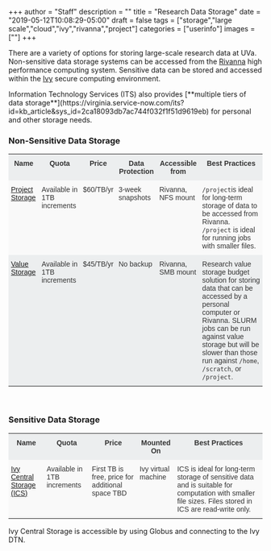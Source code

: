 +++
author = "Staff"
description = ""
title = "Research Data Storage"
date = "2019-05-12T10:08:29-05:00"
draft = false
tags = ["storage","large scale","cloud","ivy","rivanna","project"]
categories = ["userinfo"]
images = [""]
+++


<p class="lead">There are a variety of options for storing large-scale research data at UVa. Non-sensitive data storage systems can be accessed from the <a href="/userinfo/rivanna/">Rivanna</a> high performance computing system. Sensitive data can be stored and accessed within the <a href="/userinfo/ivy/">Ivy</a> secure computing environment.</p>

<p class="lead">Information Technology Services (ITS) also provides [**multiple tiers of data storage**](https://virginia.service-now.com/its?id=kb_article&sys_id=2ca18093db7ac744f032f1f51d9619eb) for personal and other storage needs.</p>

<style type="text/css">
.tg  {border-collapse:collapse;border-spacing:0;border-color:#ccc;}
.tg td{font-family:Arial, sans-serif;font-size:14px;padding:10px 5px;border-style:solid;border-width:0px;overflow:hidden;word-break:normal;border-color:#ccc;color:#333;background-color:#fff;}
.tg th{font-family:Arial, sans-serif;font-size:14px;font-weight:normal;padding:10px 5px;border-style:solid;border-width:0px;overflow:hidden;word-break:normal;border-color:#ccc;color:#333;background-color:#f0f0f0;}
.tg .tg-hy9w{background-color:#eceeef;border-color:inherit;vertical-align:top}
.tg .tg-dc35{background-color:#f9f9f9;border-color:inherit;vertical-align:top}
.tg .tg-0qmj{font-weight:bold;background-color:#eceeef;border-color:inherit;vertical-align:top}
</style>
<div>
<h3>Non-Sensitive Data Storage</h3>
<table class="tg">
  <tr>
    <th class="tg-0qmj">Name</th>
    <th class="tg-0qmj">Quota</th>
    <th class="tg-0qmj">Price</th>
    <th class="tg-0qmj">Data Protection</th>
    <th class="tg-0qmj">Accessible from</th>
    <th class="tg-0qmj">Best Practices</th>
  </tr>
  <tr>
    <td class="tg-dc35"><a href="/userinfo/storage/non-sensitive-data/#project">Project Storage</a></td> 
    <td class="tg-dc35">Available in 1TB increments</td>
    <td class="tg-dc35">$60/TB/yr</td>
    <td class="tg-dc35">3-week snapshots</td>
    <td class="tg-dc35">Rivanna, NFS mount</td>
    <td class="tg-dc35"><code>/project</code>is ideal for long-term storage of data to be accessed from Rivanna. <code>/project</code> is ideal for running jobs with smaller files.</td>
  </tr>
  <tr>
    <td class="tg-hy9w"><a href="/userinfo/storage/research-value">Value Storage</a></td>  
    <td class="tg-hy9w">Available in 1TB increments</td>
    <td class="tg-hy9w">$45/TB/yr</td>
    <td class="tg-hy9w">No backup</td>
    <td class="tg-hy9w">Rivanna, SMB mount</td>
    <td class="tg-hy9w">Research value storage budget solution for storing data that can be accessed by a personal computer or Rivanna. SLURM jobs can be run against value storage but will be slower than those run against <code>/home</code>, <code>/scratch</code>, or <code>/project</code>.</td>
  </tr>
</table>
</div>
<br>

<div>
<h3>Sensitive Data Storage</h3>
<table class="tg">
  <tr>
    <th class="tg-0qmj">Name</th>
    <th class="tg-0qmj">Quota</th>
    <th class="tg-0qmj">Price</th>
    <th class="tg-0qmj">Mounted On</th>
    <th class="tg-0qmj">Best Practices</th>
  </tr>
  <tr>
    <td class="tg-dc35"><a href="/userinfo/storage/sensitive-data/#ivy-central-storage">Ivy Central Storage (ICS)</a></td>
    <td class="tg-dc35">Available in 1TB increments</td>
    <td class="tg-dc35">First TB is free, price for additional space TBD</td>
    <td class="tg-dc35">Ivy virtual machine</td>
    <td class="tg-dc35">ICS is ideal for long-term storage of sensitive data and is suitable for computation with smaller file sizes. Files stored in ICS are read-write only.</td>
  </tr>
</table>
</div>

Ivy Central Storage is accessible by using Globus and connecting to the Ivy DTN.
